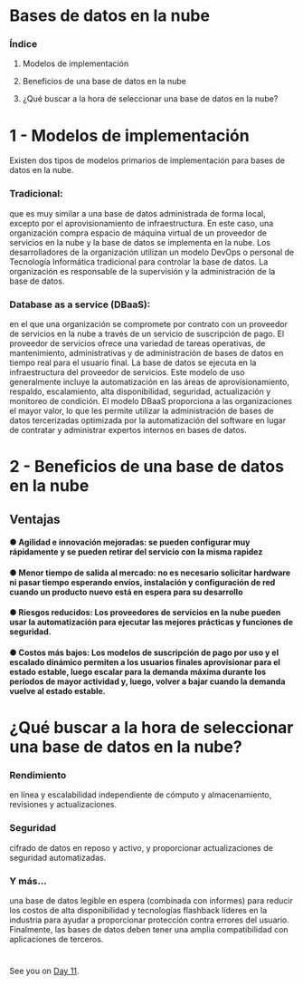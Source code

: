 

# Bases de datos en la nube


### Índice


1. Modelos de implementación 

2. Beneficios de una base de datos en la nube

3. ¿Qué buscar a la hora de seleccionar una base de datos en la nube?

#

# 1 - Modelos de implementación




Existen dos tipos de modelos primarios de implementación para bases de datos en la nube.

### Tradicional: 
que es muy similar a una base de datos administrada de forma local, excepto por el aprovisionamiento de infraestructura. En este caso, una organización compra espacio de máquina virtual de un proveedor de servicios en la nube y la base de datos se implementa en la nube. Los desarrolladores de la organización utilizan un modelo DevOps o personal de Tecnología Informática tradicional para controlar la base de datos. La organización es responsable de la supervisión y la administración de la base de datos.

### Database as a service (DBaaS):
en el que una organización se compromete por contrato con un proveedor de servicios en la nube a través de un servicio de suscripción de pago. El proveedor de servicios ofrece una variedad de tareas operativas, de mantenimiento, administrativas y de administración de bases de datos en tiempo real para el usuario final. La base de datos se ejecuta en la infraestructura del proveedor de servicios. Este modelo de uso generalmente incluye la automatización en las áreas de aprovisionamiento,
respaldo, escalamiento, alta disponibilidad, seguridad, actualización y monitoreo de condición. El modelo DBaaS proporciona a las organizaciones el mayor valor, lo que les permite utilizar la administración de bases de datos tercerizadas optimizada por la automatización del software en lugar de contratar y administrar expertos internos en bases de datos.


#
#
# 2 - Beneficios de una base de datos en la nube

## Ventajas

####  ● Agilidad e innovación mejoradas:  se pueden configurar muy rápidamente y se pueden retirar del servicio con la misma rapidez 

#### ● Menor tiempo de salida al mercado: no es necesario solicitar hardware ni pasar tiempo esperando envíos, instalación y configuración de red cuando un producto nuevo está en espera para su desarrollo 

#### ● Riesgos reducidos: Los proveedores de servicios en la nube pueden usar la automatización para ejecutar las mejores prácticas y funciones de seguridad.

#### ● Costos más bajos: Los modelos de suscripción de pago por uso y el escalado dinámico permiten a los usuarios finales aprovisionar para el estado estable, luego escalar para la demanda máxima durante los períodos de mayor actividad y, luego, volver a bajar cuando la demanda vuelve al estado estable.

#
#

# ¿Qué buscar a la hora de seleccionar una base de datos en la nube? 

### Rendimiento 
en línea y escalabilidad independiente de cómputo y almacenamiento, revisiones y actualizaciones.

### Seguridad
cifrado de datos en reposo y activo, y proporcionar actualizaciones de seguridad automatizadas.


### Y más...
una base de datos legible en espera (combinada con informes) para reducir los costos de alta disponibilidad y tecnologías flashback líderes en la industria para ayudar a proporcionar protección contra errores del usuario. Finalmente, las bases de datos deben tener una amplia compatibilidad con aplicaciones de terceros.




















#
#
#
#
#




See you on [Day 11](day11.md).
